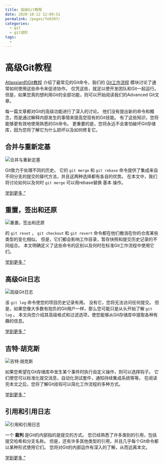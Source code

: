 ```yaml
---
title: 高级Git教程
date: 2020-10-12 12:09:51
permalink: /pages/fe030f/
categories:
  - git
  - git进阶
tags:
  - 
---
```

# 高级Git教程

[Atlassian的Git教程](https://www.atlassian.com/git/tutorials) 介绍了最常见的Git命令，我们的 [Git工作流程](https://www.atlassian.com/git/tutorials/comparing-workflows) 模块讨论了通常如何使用这些命令来促进协作。 仅凭这些，就足以使开发团队和Git一起运行。 但是，如果您真的想利用Git的全部功能，则可以开始阅读我们的Advanced Git文章。

每一篇文章都对Git的高级功能进行了深入的讨论。 他们没有提出新的命令和概念，而是通过解释内部发生的事情来提高您现有的Git技能。 有了这些知识，您将能够更有效地使用熟悉的Git命令。 更重要的是，您将永远不会害怕破坏Git存储库，因为您将了解它为什么损坏以及如何修复它。

## 合并与重新定基

![合并与重新定基](https://wac-cdn.atlassian.com/dam/jcr:15447956-9d33-4817-9dc6-fd6c86f24240/hero.svg?cdnVersion=1084)

Git致力于处理不同的历史。 它的 `git merge` 和 `git rebase` 命令提供了集成来自不同分支的提交的替代方法，并且这两种选择都有各自的优势。 在本文中，我们将讨论如何以及何时 `git merge` 可以用rebase替换 基本 操作。

[学到更多 ”](https://www.atlassian.com/git/tutorials/merging-vs-rebasing)

## 重置，签出和还原

![重置，签出和还原](https://wac-cdn.atlassian.com/dam/jcr:7a828d45-b8d9-49a0-9f43-8f6687110fcb/hero.svg?cdnVersion=1084)

的 `git reset` ， `git checkout` 和 `git revert` 命令都在他们撤消在你的仓库某些类型的变化相似。 但是，它们都会影响工作目录，暂存快照和提交历史记录的不同组合。 本文明确定义了这些命令的区别以及何时在标准Git工作流程中使用它们。

[学到更多 ”](https://www.atlassian.com/git/tutorials/resetting-checking-out-and-reverting)

## 高级Git日志

![高级Git日志](https://wac-cdn.atlassian.com/dam/jcr:613277ed-3b4b-4c45-8657-869f9bc3d23e/hero.svg?cdnVersion=1084)

该 `git log` 命令使您的项目历史记录有用。 没有它，您将无法访问任何提交。 但是，如果您像大多数有抱负的Git用户一样，那么您可能只是从头开始了解 `git log` 。 本文向您介绍其高级格式和过滤选项，使您能够从Git存储库中提取各种有趣的信息。

[学到更多 ”](https://www.atlassian.com/git/tutorials/git-log)

## 吉特·胡克斯

![吉特·胡克斯](https://wac-cdn.atlassian.com/dam/jcr:c5d250fd-b2ab-446a-9a5a-f7dec86abed8/hero.svg?cdnVersion=1084)

如果您希望在Git存储库中发生某个事件时执行自定义操作，则可以选择钩子。 它们使您可以标准化提交消息，自动化测试套件，通知持续集成系统等等。 在阅读完本文之后，您将了解Git挂钩可以简化工作流程的多种方式。

[学到更多 ”](https://www.atlassian.com/git/tutorials/git-hooks)

## 引用和引用日志

![引用和引用日志](https://wac-cdn.atlassian.com/dam/jcr:8d62148d-ba03-4762-bd3a-06ddc465b07f/hero.svg?cdnVersion=1084)

一个 **裁判** 是Git的内部指的是提交的方式。 您已经熟悉了许多类别的引用，包括提交哈希和分支名称。 但是，还有许多其他类型的引用，并且几乎每个Git命令都以某种形式使用它们。 您将对Git的内部运作有深入的了解，从而远离本文。

[学到更多 ”](https://www.atlassian.com/git/tutorials/refs-and-the-reflog)